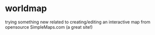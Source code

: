 # worldmap
trying something new related to creating/editing an interactive map from opensource SimpleMaps.com (a great site!)
